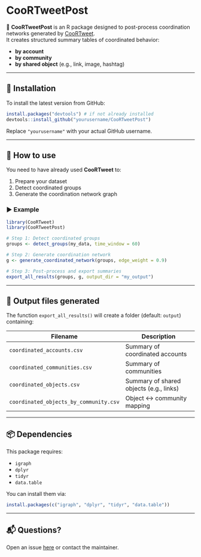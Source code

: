 # CooRTweetPost

🧠 **CooRTweetPost** is an R package designed to post-process coordination networks generated by [CooRTweet](https://github.com/pablobernabeu/CooRTweet).  
It creates structured summary tables of coordinated behavior:

- **by account**
- **by community**
- **by shared object** (e.g., link, image, hashtag)

---

## 🔧 Installation

To install the latest version from GitHub:

```r
install.packages("devtools") # if not already installed
devtools::install_github("yourusername/CooRTweetPost")
```

Replace `"yourusername"` with your actual GitHub username.

---

## 🚀 How to use

You need to have already used **CooRTweet** to:

1. Prepare your dataset  
2. Detect coordinated groups  
3. Generate the coordination network graph  

### ▶️ Example

```r
library(CooRTweet)
library(CooRTweetPost)

# Step 1: Detect coordinated groups
groups <- detect_groups(my_data, time_window = 60)

# Step 2: Generate coordination network
g <- generate_coordinated_network(groups, edge_weight = 0.9)

# Step 3: Post-process and export summaries
export_all_results(groups, g, output_dir = "my_output")
```

---

## 📁 Output files generated

The function `export_all_results()` will create a folder (default: `output`) containing:

| Filename                                 | Description                                |
|------------------------------------------|--------------------------------------------|
| `coordinated_accounts.csv`               | Summary of coordinated accounts            |
| `coordinated_communities.csv`           | Summary of communities                     |
| `coordinated_objects.csv`               | Summary of shared objects (e.g., links)    |
| `coordinated_objects_by_community.csv`  | Object ↔ community mapping                 |

---

## 📦 Dependencies

This package requires:

- `igraph`
- `dplyr`
- `tidyr`
- `data.table`

You can install them via:

```r
install.packages(c("igraph", "dplyr", "tidyr", "data.table"))
```

---

## 📬 Questions?

Open an issue [here](https://github.com/yourusername/CooRTweetPost/issues) or contact the maintainer.
